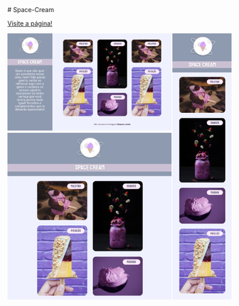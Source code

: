 <main>
# Space-Cream

<a href="https://codepen.io/lucasmoraesdev/full/yLEMjPP">Visite a página!</a>

  <div >
  <article>
    <img  class="first"src="Screenshot_full.png">
    <img class="tablet"src="Screenshot_tablet.png">
  </article>

  <sidebar>
    <img class="mobile"src="Screenshot_mobile.png">
  </sidebar>

  </div>
</main>

<style>
div{
  display:flex;
  flex-direction: row;
  gap:2px
  
}

article{
  display:flex;
  flex-direction: column;
  gap:5px
}

.first{
  grid-area: first;
  width: 415.5px;
}
.mobile{
  grid-area: mobile;
   width: 150px;
}
.tablet{
  grid-area: tablet;
  width: 415.5px;
}
</style>
